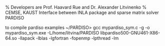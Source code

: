 % Developers are Prof. Haavard Rue and Dr. Alexander Litvinenko
% CEMSE, KAUST
Interface between INLA package and sparse matrix solver PARDISO

to compile pardiso examples
~/PARDISO> gcc mypardiso_sym.c -g -o mypardiso_sym.exe -L/home/litvina/PARDISO libpardiso500-GNU461-X86-64.so -llapack -lblas  -lgfortran -fopenmp -lpthread -lm
